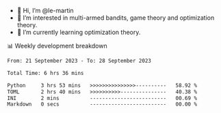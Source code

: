 - 👋 Hi, I’m @le-martin
- 👀 I’m interested in multi-armed bandits, game theory and optimization theory.
- 🌱 I’m currently learning optimization theory.
<!---- 💞️ I’m looking to collaborate on ...
- 📫 How to reach me ...-->

<!---
Tutorial for using WakaTime stats in GitHub profile: https://github.com/athul/waka-readme
-->

📊 Weekly development breakdown
<!--START_SECTION:waka-->

```txt
From: 21 September 2023 - To: 28 September 2023

Total Time: 6 hrs 36 mins

Python     3 hrs 53 mins   >>>>>>>>>>>>>>>----------   58.92 %
TOML       2 hrs 40 mins   >>>>>>>>>>---------------   40.38 %
INI        2 mins          -------------------------   00.69 %
Markdown   0 secs          -------------------------   00.00 %
```

<!--END_SECTION:waka-->

<!---
le-martin/le-martin is a ✨ special ✨ repository because its `README.md` (this file) appears on your GitHub profile.
You can click the Preview link to take a look at your changes.
--->
